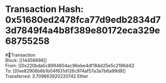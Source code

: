 
Transaction Hash: 0x51680ed2478fca77d9edb2834d73d7849f4a4b8f389e80172eca329e68755258
====================================================================================
  
#💸Transaction  
Block: [[14456698]]  
From: [[0x220bda5c8994804ac96ebe4df184d25e5c2196d4]]  
To: [[0xe82906b6b1b04f631d126c974af57a3a7b6a99d9]]  
Transferred: 3.709663920220742 Ether